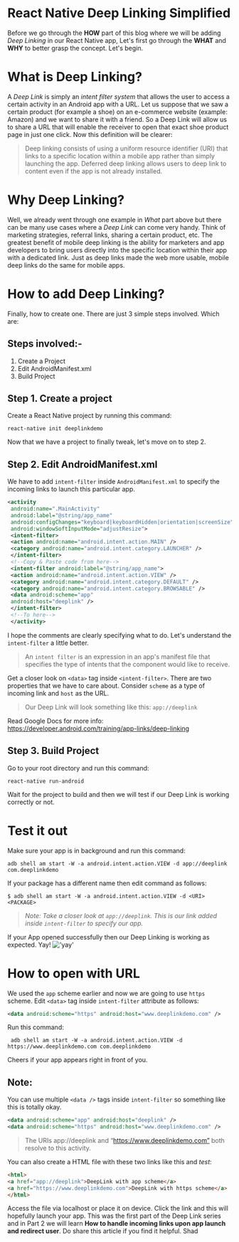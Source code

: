 # React Native Deep Linking Simplified
Before we go through the **HOW** part of this blog where we will be adding *Deep Linking* in our React Native app, Let's first go through the **WHAT** and **WHY** to better grasp the concept. Let's begin.
# What is Deep Linking?
A *Deep Link* is simply an *intent filter system* that allows the user to access a certain activity in an Android app with a URL. 
Let us suppose that we saw a certain product (for example a shoe) on an e-commerce website (example: Amazon) and we want to share it with a friend. So a Deep Link will allow us to share a URL that will enable the receiver to open that exact shoe product page in just one click. 
Now this definition will be clearer:
>Deep linking consists of using a uniform resource identifier (URI) that links to a specific location within a mobile app rather than simply launching the app. Deferred deep linking allows users to deep link to content even if the app is not already installed.

# Why Deep Linking?
Well, we already went through one example in *What* part above but there can be many use cases where a *Deep Link* can come very handy. Think of marketing strategies, referral links, sharing a certain product, etc. 
The greatest benefit of mobile deep linking is the ability for marketers and app developers to bring users directly into the specific location within their app with a dedicated link. Just as deep links made the web more usable, mobile deep links do the same for mobile apps.
# How to add Deep Linking?
Finally, how to create one. There are just 3 simple steps involved. Which are:
## Steps involved:-
1. Create a Project
2. Edit AndroidManifest.xml
3. Build Project

## Step 1. Create a project
Create a React Native project by running this command:
```shell
react-native init deeplinkdemo
```
Now that we have a project to finally tweak, let's move on to step 2.
## Step 2. Edit AndroidManifest.xml
We have to add `intent-filter` inside `AndroidManifest.xml` to specify the incoming links to launch this particular app. 
```xml
<activity
 android:name=".MainActivity"
 android:label="@string/app_name"
 android:configChanges="keyboard|keyboardHidden|orientation|screenSize"
 android:windowSoftInputMode="adjustResize">
 <intent-filter>
 <action android:name="android.intent.action.MAIN" />
 <category android:name="android.intent.category.LAUNCHER" />
 </intent-filter>
 <!--Copy & Paste code from here-->
 <intent-filter android:label="@string/app_name">
 <action android:name="android.intent.action.VIEW" />
 <category android:name="android.intent.category.DEFAULT" />
 <category android:name="android.intent.category.BROWSABLE" />
 <data android:scheme="app"
 android:host="deeplink" />
 </intent-filter>
 <!--To here-->
 </activity>
```
I hope the comments are clearly specifying what to do. Let's understand the `intent-filter` a little better. 
> An `intent filter` is an expression in an app's manifest file that specifies the type of intents that the component would like to receive.

Get a closer look on `<data>` tag inside `<intent-filter>`. There are two properties that we have to care about. 
Consider `scheme` as a type of incoming link and `host` as the URL. 
>Our Deep Link will look something like this: `app://deeplink`

Read Google Docs for more info: 
https://developer.android.com/training/app-links/deep-linking

## Step 3. Build Project
Go to your root directory and run this command:
```shell
react-native run-android
```
Wait for the project to build and then we will test if our Deep Link is working correctly or not.
# Test it out
Make sure your app is in background and run this command: 
```shell
adb shell am start -W -a android.intent.action.VIEW -d app://deeplink com.deeplinkdemo
```

If your package has a different name then edit command as follows:
```shell
$ adb shell am start -W -a android.intent.action.VIEW -d <URI> <PACKAGE>
```

>*Note: Take a closer look at `app://deeplink`. This is our link added inside `intent-filter` to specify our app.* 

If your App opened successfully then our Deep Linking is working as expected. Yay! 
!['yay'](https://media.giphy.com/media/hZj44bR9FVI3K/giphy.gif)

# How to open with URL
We used the `app` scheme earlier and now we are going to use `https` scheme. 
Edit `<data>` tag inside `intent-filter` attribute as follows:
```xml
<data android:scheme="https" android:host="www.deeplinkdemo.com" />
```
Run this command:
```shell
 adb shell am start -W -a android.intent.action.VIEW -d https://www.deeplinkdemo.com com.deeplinkdemo
```
Cheers if your app appears right in front of you.

## Note:
You can use multiple `<data />` tags inside `intent-filter` so something like this is totally okay.
```xml
<data android:scheme="app" android:host="deeplink" />
<data android:scheme="https" android:host="www.deeplinkdemo.com" />
```
>The URIs app://deeplink and “https://www.deeplinkdemo.com” both resolve to this activity.

You can also create a HTML file with these two links like this and *test*:
```html
<html>
<a href="app://deeplink">DeepLink with app scheme</a>
<a href="https://www.deeplinkdemo.com">DeepLink with https scheme</a>
</html>
```
Access the file via localhost or place it on device. Click the link and this will hopefully launch your app. 
This was the first part of the Deep Link series and in Part 2 we will learn **How to handle incoming links upon app launch and redirect user**. 
Do share this article if you find it helpful. 
Shad